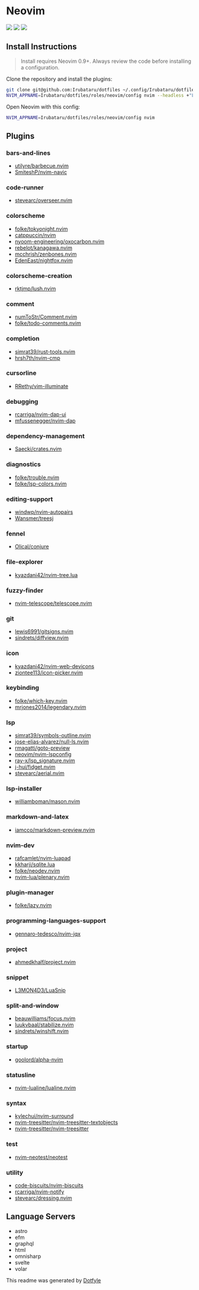 # Neovim

<a href="https://dotfyle.com/Irubataru/dotfiles-roles-neovim-config"><img src="https://dotfyle.com/Irubataru/dotfiles-roles-neovim-config/badges/plugins?style=flat" /></a>
<a href="https://dotfyle.com/Irubataru/dotfiles-roles-neovim-config"><img src="https://dotfyle.com/Irubataru/dotfiles-roles-neovim-config/badges/leaderkey?style=flat" /></a>
<a href="https://dotfyle.com/Irubataru/dotfiles-roles-neovim-config"><img src="https://dotfyle.com/Irubataru/dotfiles-roles-neovim-config/badges/plugin-manager?style=flat" /></a>


## Install Instructions

 > Install requires Neovim 0.9+. Always review the code before installing a configuration.

Clone the repository and install the plugins:

```sh
git clone git@github.com:Irubataru/dotfiles ~/.config/Irubataru/dotfiles
NVIM_APPNAME=Irubataru/dotfiles/roles/neovim/config nvim --headless +"Lazy! sync" +qa
```

Open Neovim with this config:

```sh
NVIM_APPNAME=Irubataru/dotfiles/roles/neovim/config nvim
```

## Plugins

### bars-and-lines

+ [utilyre/barbecue.nvim](https://dotfyle.com/plugins/utilyre/barbecue.nvim)
+ [SmiteshP/nvim-navic](https://dotfyle.com/plugins/SmiteshP/nvim-navic)
### code-runner

+ [stevearc/overseer.nvim](https://dotfyle.com/plugins/stevearc/overseer.nvim)
### colorscheme

+ [folke/tokyonight.nvim](https://dotfyle.com/plugins/folke/tokyonight.nvim)
+ [catppuccin/nvim](https://dotfyle.com/plugins/catppuccin/nvim)
+ [nyoom-engineering/oxocarbon.nvim](https://dotfyle.com/plugins/nyoom-engineering/oxocarbon.nvim)
+ [rebelot/kanagawa.nvim](https://dotfyle.com/plugins/rebelot/kanagawa.nvim)
+ [mcchrish/zenbones.nvim](https://dotfyle.com/plugins/mcchrish/zenbones.nvim)
+ [EdenEast/nightfox.nvim](https://dotfyle.com/plugins/EdenEast/nightfox.nvim)
### colorscheme-creation

+ [rktjmp/lush.nvim](https://dotfyle.com/plugins/rktjmp/lush.nvim)
### comment

+ [numToStr/Comment.nvim](https://dotfyle.com/plugins/numToStr/Comment.nvim)
+ [folke/todo-comments.nvim](https://dotfyle.com/plugins/folke/todo-comments.nvim)
### completion

+ [simrat39/rust-tools.nvim](https://dotfyle.com/plugins/simrat39/rust-tools.nvim)
+ [hrsh7th/nvim-cmp](https://dotfyle.com/plugins/hrsh7th/nvim-cmp)
### cursorline

+ [RRethy/vim-illuminate](https://dotfyle.com/plugins/RRethy/vim-illuminate)
### debugging

+ [rcarriga/nvim-dap-ui](https://dotfyle.com/plugins/rcarriga/nvim-dap-ui)
+ [mfussenegger/nvim-dap](https://dotfyle.com/plugins/mfussenegger/nvim-dap)
### dependency-management

+ [Saecki/crates.nvim](https://dotfyle.com/plugins/Saecki/crates.nvim)
### diagnostics

+ [folke/trouble.nvim](https://dotfyle.com/plugins/folke/trouble.nvim)
+ [folke/lsp-colors.nvim](https://dotfyle.com/plugins/folke/lsp-colors.nvim)
### editing-support

+ [windwp/nvim-autopairs](https://dotfyle.com/plugins/windwp/nvim-autopairs)
+ [Wansmer/treesj](https://dotfyle.com/plugins/Wansmer/treesj)
### fennel

+ [Olical/conjure](https://dotfyle.com/plugins/Olical/conjure)
### file-explorer

+ [kyazdani42/nvim-tree.lua](https://dotfyle.com/plugins/kyazdani42/nvim-tree.lua)
### fuzzy-finder

+ [nvim-telescope/telescope.nvim](https://dotfyle.com/plugins/nvim-telescope/telescope.nvim)
### git

+ [lewis6991/gitsigns.nvim](https://dotfyle.com/plugins/lewis6991/gitsigns.nvim)
+ [sindrets/diffview.nvim](https://dotfyle.com/plugins/sindrets/diffview.nvim)
### icon

+ [kyazdani42/nvim-web-devicons](https://dotfyle.com/plugins/kyazdani42/nvim-web-devicons)
+ [ziontee113/icon-picker.nvim](https://dotfyle.com/plugins/ziontee113/icon-picker.nvim)
### keybinding

+ [folke/which-key.nvim](https://dotfyle.com/plugins/folke/which-key.nvim)
+ [mrjones2014/legendary.nvim](https://dotfyle.com/plugins/mrjones2014/legendary.nvim)
### lsp

+ [simrat39/symbols-outline.nvim](https://dotfyle.com/plugins/simrat39/symbols-outline.nvim)
+ [jose-elias-alvarez/null-ls.nvim](https://dotfyle.com/plugins/jose-elias-alvarez/null-ls.nvim)
+ [rmagatti/goto-preview](https://dotfyle.com/plugins/rmagatti/goto-preview)
+ [neovim/nvim-lspconfig](https://dotfyle.com/plugins/neovim/nvim-lspconfig)
+ [ray-x/lsp_signature.nvim](https://dotfyle.com/plugins/ray-x/lsp_signature.nvim)
+ [j-hui/fidget.nvim](https://dotfyle.com/plugins/j-hui/fidget.nvim)
+ [stevearc/aerial.nvim](https://dotfyle.com/plugins/stevearc/aerial.nvim)
### lsp-installer

+ [williamboman/mason.nvim](https://dotfyle.com/plugins/williamboman/mason.nvim)
### markdown-and-latex

+ [iamcco/markdown-preview.nvim](https://dotfyle.com/plugins/iamcco/markdown-preview.nvim)
### nvim-dev

+ [rafcamlet/nvim-luapad](https://dotfyle.com/plugins/rafcamlet/nvim-luapad)
+ [kkharji/sqlite.lua](https://dotfyle.com/plugins/kkharji/sqlite.lua)
+ [folke/neodev.nvim](https://dotfyle.com/plugins/folke/neodev.nvim)
+ [nvim-lua/plenary.nvim](https://dotfyle.com/plugins/nvim-lua/plenary.nvim)
### plugin-manager

+ [folke/lazy.nvim](https://dotfyle.com/plugins/folke/lazy.nvim)
### programming-languages-support

+ [gennaro-tedesco/nvim-jqx](https://dotfyle.com/plugins/gennaro-tedesco/nvim-jqx)
### project

+ [ahmedkhalf/project.nvim](https://dotfyle.com/plugins/ahmedkhalf/project.nvim)
### snippet

+ [L3MON4D3/LuaSnip](https://dotfyle.com/plugins/L3MON4D3/LuaSnip)
### split-and-window

+ [beauwilliams/focus.nvim](https://dotfyle.com/plugins/beauwilliams/focus.nvim)
+ [luukvbaal/stabilize.nvim](https://dotfyle.com/plugins/luukvbaal/stabilize.nvim)
+ [sindrets/winshift.nvim](https://dotfyle.com/plugins/sindrets/winshift.nvim)
### startup

+ [goolord/alpha-nvim](https://dotfyle.com/plugins/goolord/alpha-nvim)
### statusline

+ [nvim-lualine/lualine.nvim](https://dotfyle.com/plugins/nvim-lualine/lualine.nvim)
### syntax

+ [kylechui/nvim-surround](https://dotfyle.com/plugins/kylechui/nvim-surround)
+ [nvim-treesitter/nvim-treesitter-textobjects](https://dotfyle.com/plugins/nvim-treesitter/nvim-treesitter-textobjects)
+ [nvim-treesitter/nvim-treesitter](https://dotfyle.com/plugins/nvim-treesitter/nvim-treesitter)
### test

+ [nvim-neotest/neotest](https://dotfyle.com/plugins/nvim-neotest/neotest)
### utility

+ [code-biscuits/nvim-biscuits](https://dotfyle.com/plugins/code-biscuits/nvim-biscuits)
+ [rcarriga/nvim-notify](https://dotfyle.com/plugins/rcarriga/nvim-notify)
+ [stevearc/dressing.nvim](https://dotfyle.com/plugins/stevearc/dressing.nvim)
## Language Servers

+ astro
+ efm
+ graphql
+ html
+ omnisharp
+ svelte
+ volar


 This readme was generated by [Dotfyle](https://dotfyle.com)
